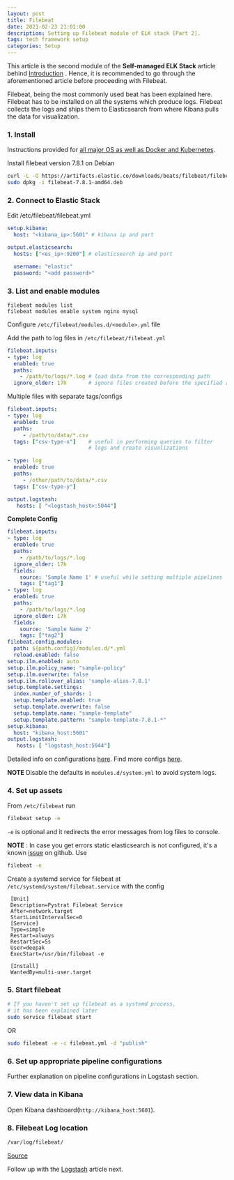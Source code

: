 ```yaml
---
layout: post
title: Filebeat
date: 2021-02-23 21:01:00
description: Setting up Filebeat module of ELK stack [Part 2].
tags: tech framework setup
categories: Setup
---
```


This article is the second module of the **Self-managed ELK Stack** article behind [Introduction](https://www.deepakgouda.com/Self-managed-ELK-Stack) . Hence, it is recommended to go through the aforementioned article before proceeding with Filebeat.

Filebeat, being the most commonly used beat has been explained here. Filebeat has to be installed on all the systems which produce logs. Filebeat collects the logs and ships them to Elasticsearch from where Kibana pulls the data for visualization.

### 1. Install

Instructions provided for [all major OS as well as Docker and Kubernetes](https://www.elastic.co/guide/en/beats/filebeat/current/filebeat-installation-configuration.html#installation).

Install filebeat version 7.8.1 on Debian

```bash
curl -L -O https://artifacts.elastic.co/downloads/beats/filebeat/filebeat-7.8.1-amd64.deb
sudo dpkg -i filebeat-7.8.1-amd64.deb
```

### 2. Connect to Elastic Stack

Edit /etc/filebeat/filebeat.yml

```yaml
setup.kibana:
  host: "<kibana_ip>:5601" # kibana ip and port

output.elasticsearch:
  hosts: ["<es_ip>:9200"] # elasticsearch ip and port

  username: "elastic"
  password: "<add password>"

```

### 3. List and enable modules

```
filebeat modules list
filebeat modules enable system nginx mysql
```

Configure `/etc/filebeat/modules.d/<module>.yml` file

Add the path to log files in `/etc/filebeat/filebeat.yml`

```yaml
filebeat.inputs:
- type: log
  enabled: true
  paths:
    - /path/to/logs/*.log # load data from the corresponding path
  ignore_older: 17h       # ignore files created before the specified relative time
```

Multiple files with separate tags/configs

```yaml
filebeat.inputs:
- type: log
  enabled: true
  paths:
     - /path/to/data/*.csv
  tags: ["csv-type-x"]    # useful in performing queries to filter 
                          # logs and create visualizations

- type: log
  enabled: true
  paths:
     - /other/path/to/data/*.csv
  tags: ["csv-type-y"]

output.logstash:
   hosts: [ "<logstash_host>:5044"]
```

**Complete Config**

```yaml
filebeat.inputs:
- type: log
  enabled: true
  paths:
    - /path/to/logs/*.log
  ignore_older: 17h
  fields:
    source: 'Sample Name 1' # useful while setting multiple pipelines
    tags: ["tag1"]
- type: log
  enabled: true
  paths:
    - /path/to/logs/*.log
  ignore_older: 17h
  fields:
    source: 'Sample Name 2'
    tags: ["tag2"]  
filebeat.config.modules:
  path: ${path.config}/modules.d/*.yml
  reload.enabled: false
setup.ilm.enabled: auto
setup.ilm.policy_name: "sample-policy"
setup.ilm.overwrite: false
setup.ilm.rollover_alias: 'sample-alias-7.8.1'
setup.template.settings:
  index.number_of_shards: 1
  setup.template.enabled: true
  setup.template.overwrite: false
  setup.template.name: "sample-template"
  setup.template.pattern: "sample-template-7.8.1-*"
setup.kibana:
  host: "kibana_host:5601"
output.logstash:
   hosts: [ "logstash_host:5044"]

```

Detailed info on configurations [here](https://www.elastic.co/guide/en/beats/filebeat/current/configuring-howto-filebeat.html).
Find more configs [here](https://www.elastic.co/guide/en/beats/filebeat/current/configuration-filebeat-options.html).

**NOTE** Disable the defaults in `modules.d/system.yml` to avoid system logs.

### 4. Set up assets

From `/etc/filebeat` run

```bash
filebeat setup -e
```

`-e` is optional and it redirects the error messages from log files to console.

**NOTE** : In case you get errors static elasticsearch is not configured, it's a known [issue](https://github.com/elastic/beats/issues/16336) on github. Use

```bash
filebeat -e
```

Create a systemd service for filebeat at `/etc/systemd/system/filebeat.service` with the config

```service
 [Unit]
 Description=Pystrat Filebeat Service
 After=network.target
 StartLimitIntervalSec=0
 [Service]
 Type=simple
 Restart=always
 RestartSec=5s
 User=deepak
 ExecStart=/usr/bin/filebeat -e
 
 [Install]
 WantedBy=multi-user.target
```

### 5. Start filebeat

```bash
# If you haven't set up filebeat as a systemd process, 
# it has been explained later
sudo service filebeat start 
```

OR

```bash
sudo filebeat -e -c filebeat.yml -d "publish"
```

### 6. Set up appropriate pipeline configurations

Further explanation on pipeline configurations in Logstash section.

### 7. View data in Kibana

Open Kibana dashboard(`http://kibana_host:5601`).

### 8. Filebeat Log location

```bash
/var/log/filebeat/
```

[Source](https://www.elastic.co/guide/en/beats/filebeat/current/filebeat-installation-configuration.html)

Follow up with the [Logstash](https://www.deepakgouda.com/Logstash) article next.
